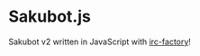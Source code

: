 Sakubot.js
==========

Sakubot v2 written in JavaScript with <a href="https://github.com/ircanywhere/irc-factory">irc-factory</a>!
